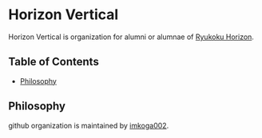 # Horizon Vertical 
Horizon Vertical is organization for alumni or alumnae of [Ryukoku Horizon](https://github.com/ryukoku-horizon).

## Table of Contents
- [Philosophy](#chap1)

<div id=chap1><h2>Philosophy</h2></div>


github organization is maintained by [imkoga002](https://gihtub.com/imkoga002).
